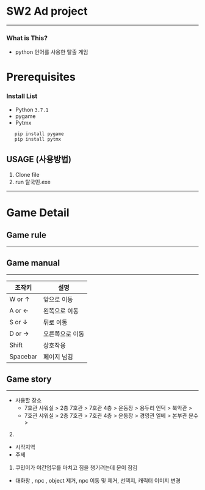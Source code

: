 # SW2 Ad project
------------------------
### What is This?

 - python 언어를 사용한 탈출 게임
# Prerequisites

### Install List

 - Python `3.7.1`
 - pygame
 - Pytmx

 ```
    pip install pygame
    pip install pytmx
 ```

## USAGE (사용방법)

 1. Clone file
 2. run 탈국민.exe
------------------------
# Game Detail

## Game rule
-------

## Game manual
------
| 조작키 | 설명 |
|   ----   | ---- |
|   W or ↑ | 앞으로 이동 |
|   A or ← | 왼쪽으로 이동 |
|   S or ↓ | 뒤로 이동 |
|   D or → | 오른쪽으로 이동 |
|   Shift  | 상호작용 |
| Spacebar | 페이지 넘김 |

## Game story
-----
- 사용할 장소 
   - 7호관 샤워실 > 2층 7호관 > 7호관 4층 > 운동장 > 용두리 언덕 > 북악관 > 
   - 7호관 샤워실 > 2층 7호관 > 7호관 4층 > 운동장 > 경영관 엘베 > 본부관 분수 > 
2. 
- 시작지역
- 주제
1. 쿠민이가 야간업무를 마치고 짐을 챙기려는데 문이 잠김

- 대화창 , npc , object 제거, npc 이동 및 제거, 선택지, 캐릭터 이미지 변경